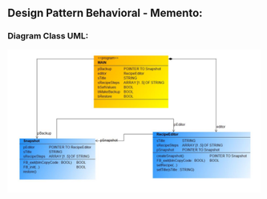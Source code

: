 ## Design Pattern Behavioral - Memento:

### Diagram Class UML:

![](Design_Pattern_Behavioral_Memento.JPG)
